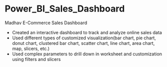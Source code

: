 # Power_BI_Sales_Dashboard
Madhav E-Commerce Sales Dashboard

* Created an interactive dashboard to track and analyze online sales data
* Used different types of customized visualization(bar chart, pie chart, donut chart, clustered bar chart, scatter chart, line chart, area chart, map, slicers, etc.)
* Used complex parameters to drill down in worksheet and customization using filters and slicers
